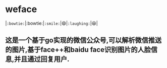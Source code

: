 # weface
|`:bowtie:`|:bowtie:|`:smile:`|:smile:|`:laughing:`|:laughing:|
## 这是一个基于go实现的微信公众号,可以解析微信推送的图片,基于face++和baidu face识别图片的人脸信息,并且通过回复用户.




